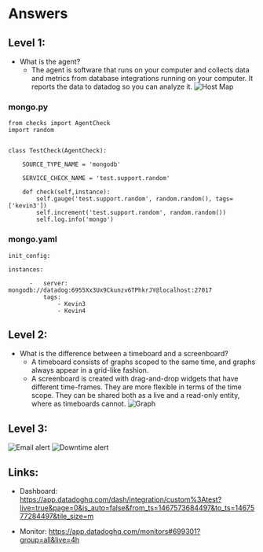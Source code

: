 # Answers

## Level 1:
-  What is the agent?
	*  The agent is software that runs on your computer and collects data and metrics from database integrations running on your computer. It reports the data to datadog so you can analyze it.
	![Host Map](https://github.com/thechad12/hiring-engineers/blob/master/hostmap.png)

### mongo.py

```
from checks import AgentCheck
import random


class TestCheck(AgentCheck):

	SOURCE_TYPE_NAME = 'mongodb'

	SERVICE_CHECK_NAME = 'test.support.random'

	def check(self,instance):
		self.gauge('test.support.random', random.random(), tags=['kevin3'])
		self.increment('test.support.random', random.random())
		self.log.info('mongo')
```

### mongo.yaml

```
init_config:

instances:

      -   server: mongodb://datadog:6955Xx3Ux9Ckunzv6TPhkrJY@localhost:27017
          tags:
              - Kevin3
              - Kevin4
```

## Level 2:
-  What is the difference between a timeboard and a screenboard?
	*  A timeboard consists of graphs scoped to the same time, and graphs always appear in a grid-like fashion.
	*  A screenboard is created with drag-and-drop widgets that have different time-frames. They are more flexible in terms of the time scope. They can be shared both as a live and a read-only entity, where as timeboards cannot.
	![Graph](https://github.com/thechad12/hiring-engineers/blob/master/level-2.png)

## Level 3:
![Email alert](https://github.com/thechad12/hiring-engineers/blob/master/monitor-alert.png)
![Downtime alert](https://github.com/thechad12/hiring-engineers/blob/master/monitor-downtime.png)
	

## Links:
-  Dashboard: https://app.datadoghq.com/dash/integration/custom%3Atest?live=true&page=0&is_auto=false&from_ts=1467573684497&to_ts=1467577284497&tile_size=m

-  Monitor: https://app.datadoghq.com/monitors#699301?group=all&live=4h



